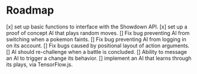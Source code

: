 # Roadmap

[x] set up basic functions to interface with the Showdown API.
[x] set up a proof of concept AI that plays random moves.
[] Fix bug preventing AI from switching when a pokemon faints.
[] Fix bug preventing AI from logging in on its account.
[] Fix bugs caused by positional layout of action arguments.
[] AI should re-challenge when a battle is concluded.
[] Ability to message an AI to trigger a change its behavior.
[] implement an AI that learns through its plays, via TensorFlow.js.
